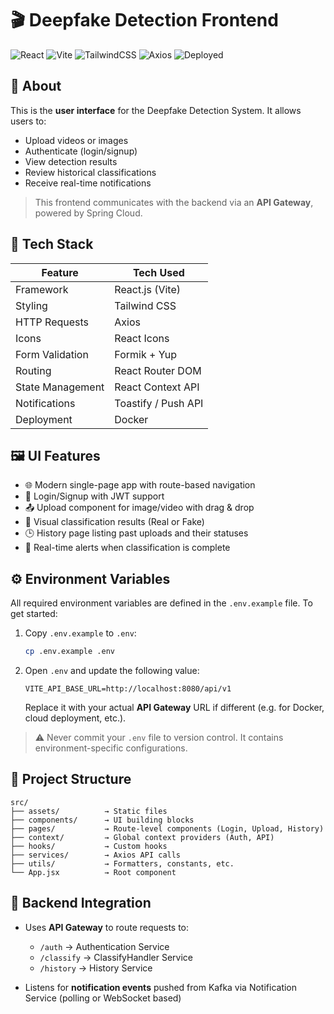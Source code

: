 # 🎬 Deepfake Detection Frontend

![React](https://img.shields.io/badge/React-18.x-blue?style=flat\&logo=react)
![Vite](https://img.shields.io/badge/Vite-5.x-ff69b4?style=flat\&logo=vite)
![TailwindCSS](https://img.shields.io/badge/TailwindCSS-3.x-06B6D4?style=flat\&logo=tailwindcss)
![Axios](https://img.shields.io/badge/Axios-1.x-informational?style=flat\&logo=axios)
![Deployed](https://img.shields.io/badge/Deployment-Docker-blueviolet?style=flat\&logo=docker)



## 📌 About

This is the **user interface** for the Deepfake Detection System. It allows users to:

* Upload videos or images
* Authenticate (login/signup)
* View detection results
* Review historical classifications
* Receive real-time notifications

> This frontend communicates with the backend via an **API Gateway**, powered by Spring Cloud.


## 🧱 Tech Stack

| Feature          | Tech Used             |
| ---------------- | --------------------- |
| Framework        | React.js (Vite)       |
| Styling          | Tailwind CSS          |
| HTTP Requests    | Axios                 |
| Icons            | React Icons           |
| Form Validation  | Formik + Yup |
| Routing          | React Router DOM      |
| State Management | React Context API     |
| Notifications    | Toastify / Push API   |
| Deployment       | Docker                |


## 🖼️ UI Features

* 🌐 Modern single-page app with route-based navigation
* 🔐 Login/Signup with JWT support
* 📤 Upload component for image/video with drag & drop
* 🧠 Visual classification results (Real or Fake)
* 🕒 History page listing past uploads and their statuses
* 🔔 Real-time alerts when classification is complete


## ⚙️ Environment Variables

All required environment variables are defined in the `.env.example` file.
To get started:

1. Copy `.env.example` to `.env`:

   ```bash
   cp .env.example .env
   ```

2. Open `.env` and update the following value:

   ```
   VITE_API_BASE_URL=http://localhost:8080/api/v1
   ```

   Replace it with your actual **API Gateway** URL if different (e.g. for Docker, cloud deployment, etc.).

> ⚠️ Never commit your `.env` file to version control. It contains environment-specific configurations.



## 📂 Project Structure

```
src/
├── assets/          → Static files
├── components/      → UI building blocks
├── pages/           → Route-level components (Login, Upload, History)
├── context/         → Global context providers (Auth, API)
├── hooks/           → Custom hooks
├── services/        → Axios API calls
├── utils/           → Formatters, constants, etc.
└── App.jsx          → Root component
```


## 🔗 Backend Integration

* Uses **API Gateway** to route requests to:

  * `/auth` → Authentication Service
  * `/classify` → ClassifyHandler Service
  * `/history` → History Service
* Listens for **notification events** pushed from Kafka via Notification Service (polling or WebSocket based)

<!-- ---

## 📎 Screenshots

<details>
<summary>🖥️ Login Page</summary>
<img src="./screenshots/login.png" />
</details>

<details>
<summary>📤 Upload & Results</summary>
<img src="./screenshots/upload.png" />
</details>

<details>
<summary>🕒 History Page</summary>
<img src="./screenshots/history.png" />
</details>

---

## 👥 Contributors

| GitHub Handle                                      | Role                           |
| -------------------------------------------------- | ------------------------------ |
| [@your-username](https://github.com/your-username) | 👨‍💻 Developer & UI/UX Design |

--- -->